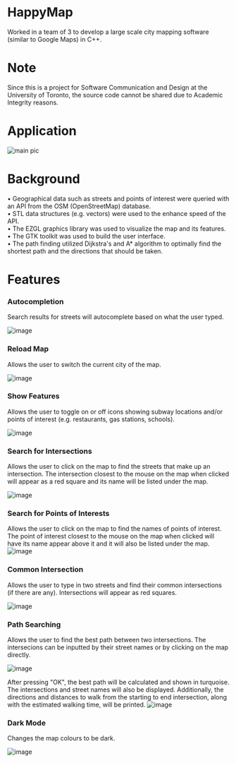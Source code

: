 # HappyMap
Worked in a team of 3 to develop a large scale city mapping software (similar to Google Maps) in C++.

# Note
Since this is a project for Software Communication and Design at the University of Toronto, the source code cannot be shared due to Academic Integrity reasons.

# Application
![main pic](https://user-images.githubusercontent.com/112602959/197061947-8e8c910e-070a-4ea1-baa3-25fe529f3a7b.png)

# Background
• Geographical data such as streets and points of interest were queried with an API from the OSM (OpenStreetMap) database.<br/>
• STL data structures (e.g. vectors) were used to the enhance speed of the API.<br/>
• The EZGL graphics library was used to visualize the map and its features.<br/>
• The GTK toolkit was used to build the user interface.<br/>
• The path finding utilized Dijkstra's and A* algorithm to optimally find the shortest path and the directions that should be taken.<br/>

# Features

### Autocompletion
Search results for streets will autocomplete based on what the user typed.

![image](https://user-images.githubusercontent.com/112602959/197062963-8ef35811-39b5-4b19-aca0-db7853fcdc98.png)

### Reload Map
Allows the user to switch the current city of the map.

![image](https://user-images.githubusercontent.com/112602959/197063303-900af3ba-0c8e-4040-9757-19f02d5758c0.png)

### Show Features
Allows the user to toggle on or off icons showing subway locations and/or points of interest (e.g. restaurants, gas stations, schools).

![image](https://user-images.githubusercontent.com/112602959/197063661-3c05372e-d79e-4043-96a8-0aa4c2510edd.png)

### Search for Intersections
Allows the user to click on the map to find the streets that make up an intersection. The intersection closest to the mouse on the map when clicked will appear as a red square and its name will be listed under the map.

![image](https://user-images.githubusercontent.com/112602959/197064046-cb8c5929-9306-4b51-9911-84d5cda5a2fd.png)

### Search for Points of Interests
Allows the user to click on the map to find the names of points of interest. The point of interest closest to the mouse on the map when clicked will have its name appear above it and it will also be listed under the map.
![image](https://user-images.githubusercontent.com/112602959/197064713-c5fddea4-d8a1-4a1b-9975-85b40793f841.png)

### Common Intersection
Allows the user to type in two streets and find their common intersections (if there are any). Intersections will appear as red squares.

![image](https://user-images.githubusercontent.com/112602959/197065553-97f5583e-42bb-4413-9240-4d618a797f6e.png)

### Path Searching
Allows the user to find the best path between two intersections. The intersecions can be inputted by their street names or by clicking on the map directly.

![image](https://user-images.githubusercontent.com/112602959/197065955-261141ee-8d55-4990-99ba-c4ef7a207882.png)

After pressing "OK", the best path will be calculated and shown in turquoise. The intersections and street names will also be displayed. Additionally, the directions and distances to walk from the starting to end intersection, along with the estimated walking time, will be printed. 
![image](https://user-images.githubusercontent.com/112602959/197066465-6580cef4-9041-419a-9f86-76f211725d71.png)

### Dark Mode
Changes the map colours to be dark.

![image](https://user-images.githubusercontent.com/112602959/197067135-ee143ecf-3a16-4227-91eb-4d9b12810268.png)
